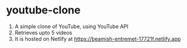 # youtube-clone
1. A simple clone of YouTube, using YouTube API
2. Retrieves upto 5 videos
3. It is hosted on Netlify at https://beamish-entremet-17721f.netlify.app
